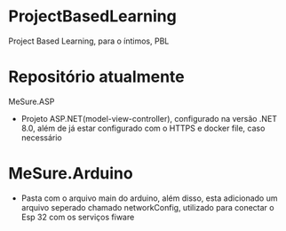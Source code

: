# ProjectBasedLearning
Project Based Learning, para o íntimos, PBL

# Repositório atualmente
MeSure.ASP 
- Projeto ASP.NET(model-view-controller), configurado na versão .NET 8.0, além de já estar configurado com o HTTPS e docker file, caso necessário

# MeSure.Arduino
- Pasta com o arquivo main do arduino, além disso, esta adicionado um arquivo seperado chamado networkConfig, utilizado para conectar o Esp 32 com os serviços fiware
